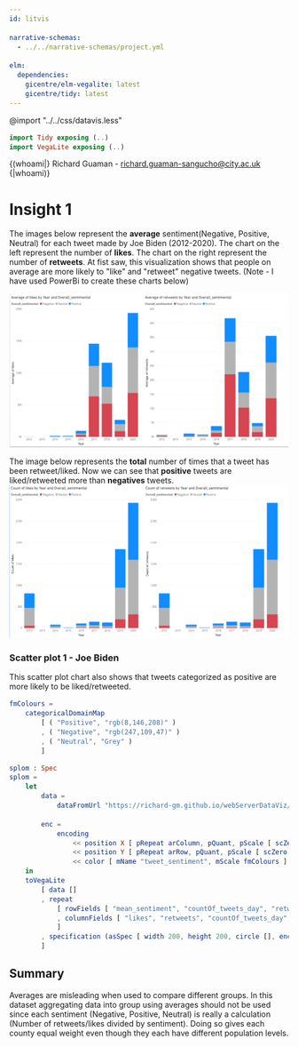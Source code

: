 ```yaml
---
id: litvis

narrative-schemas:
  - ../../narrative-schemas/project.yml

elm:
  dependencies:
    gicentre/elm-vegalite: latest
    gicentre/tidy: latest
---
```


@import "../../css/datavis.less"

```elm {l=hidden}
import Tidy exposing (..)
import VegaLite exposing (..)
```

{(whoami|}
Richard Guaman - richard.guaman-sangucho@city.ac.uk
{|whoami)}

# Insight 1

The images below represent the **average** sentiment(Negative, Positive, Neutral) for each tweet made by Joe Biden (2012-2020).
The chart on the left represent the number of **likes**. The chart on the right represent the number of **retweets**.
At fist saw, this visualization shows that people on average are more likely to "like" and "retweet" negative tweets. (Note - I have used PowerBi to create these charts below)

![CloudWord](img/Average_JoeBiden.png)

The image below represents the **total** number of times that a tweet has been retweet/liked.
Now we can see that **positive** tweets are liked/retweeted more than **negatives** tweets.
![CloudWord](img/Count_JoeBiden.png)

### Scatter plot 1 - Joe Biden

This scatter plot chart also shows that tweets categorized as positive are more likely to be liked/retweeted.

```elm {l=hidden}
fmColours =
    categoricalDomainMap
        [ ( "Positive", "rgb(8,146,208)" )
        , ( "Negative", "rgb(247,109,47)" )
        , ( "Neutral", "Grey" )
        ]
```

```elm {v }
splom : Spec
splom =
    let
        data =
            dataFromUrl "https://richard-gm.github.io/webServerDataViz/JoeBiden_Daily_summary.csv"

        enc =
            encoding
                << position X [ pRepeat arColumn, pQuant, pScale [ scZero True ] ]
                << position Y [ pRepeat arRow, pQuant, pScale [ scZero True ] ]
                << color [ mName "tweet_sentiment", mScale fmColours ]
    in
    toVegaLite
        [ data []
        , repeat
            [ rowFields [ "mean_sentiment", "countOf_tweets_day", "retweets", "likes" ]
            , columnFields [ "likes", "retweets", "countOf_tweets_day", "mean_sentiment" ]
            ]
        , specification (asSpec [ width 200, height 200, circle [], enc [] ])
        ]
```

## Summary

Averages are misleading when used to compare different groups. In this dataset aggregating data into group using averages should not be used since each sentiment (Negative, Positive, Neutral) is really a calculation (Number of retweets/likes divided by sentiment). Doing so gives each county equal weight even though they each have different population levels.
